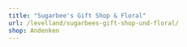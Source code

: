 ```yaml
---
title: "Sugarbee's Gift Shop & Floral"
url: /levelland/sugarbees-gift-shop-und-floral/
shop: Andenken
---
```

